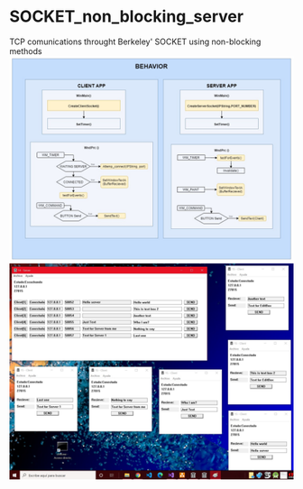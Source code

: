 # SOCKET_non_blocking_server
TCP comunications throught Berkeley' SOCKET using non-blocking methods
![behavior](https://github.com/ORParga/SOCKET_non_blocking_SERVER//blob/master/behaviour.jpg?raw=true)
![preview](https://github.com/ORParga/SOCKET_non_blocking_SERVER//blob/master/preview.jpg?raw=true)
